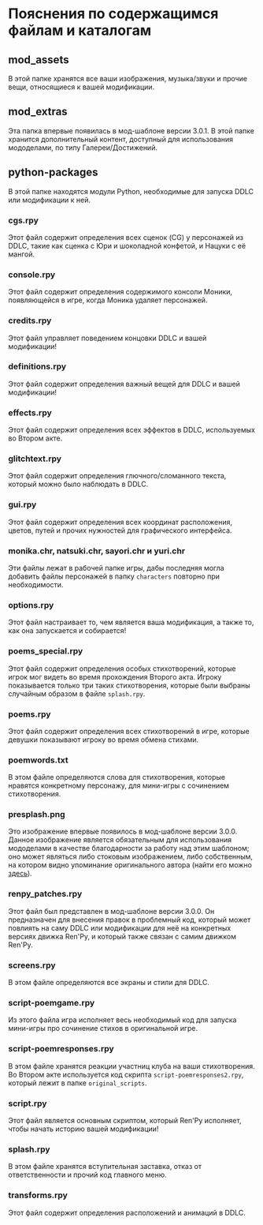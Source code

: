 # Пояснения по содержащимся файлам и каталогам

## mod_assets

В этой папке хранятся все ваши изображения, музыка/звуки и прочие вещи, относящиеся к вашей модификации.

## mod_extras

Эта папка впервые появилась в мод-шаблоне версии 3.0.1. В этой папке хранится дополнительный контент, доступный для использования мододелами, по типу Галереи/Достижений.

## python-packages

В этой папке находятся модули Python, необходимые для запуска DDLC или модификации к ней.

### **cgs.rpy**

Этот файл содержит определения всех сценок (CG) у персонажей из DDLC, такие как сценка с Юри и шоколадной конфетой, и Нацуки с её мангой.

### **console.rpy**

Этот файл содержит определения содержимого консоли Моники, появляющейся в игре, когда Моника удаляет персонажей.

### **credits.rpy**

Этот файл управляет поведением концовки DDLC и вашей модификации!

### **definitions.rpy**

Этот файл содержит определения важный вещей для DDLC и вашей модификации!

### **effects.rpy**

Этот файл содержит определения всех эффектов в DDLC, используемых во Втором акте.

### **glitchtext.rpy**

Этот файл содержит определения глючного/сломанного текста, который можно было наблюдать в DDLC.

### **gui.rpy**

Этот файл содержит определения всех координат расположения, цветов, путей и прочих нужностей для графического интерфейса.

### **monika.chr**, **natsuki.chr**, **sayori.chr** и **yuri.chr**

Эти файлы лежат в рабочей папке игры, дабы последняя могла добавить файлы персонажей в папку `characters` повторно при необходимости.

### **options.rpy**

Этот файл настраивает то, чем является ваша модификация, а также то, как она запускается и собирается!

### **poems_special.rpy**

Этот файл содержит определения особых стихотворений, которые игрок мог видеть во время прохождения Второго акта. Игроку показывается только три таких стихотворения, которые были выбраны случайным образом в файле `splash.rpy`.

### **poems.rpy**

Этот файл содержит определения всех стихотворений в игре, которые девушки показывают игроку во время обмена стихами.

### **poemwords.txt**

В этом файле определяются слова для стихотворения, которые нравятся конкретному персонажу, для мини-игры с сочинением стихотворения.

### **presplash.png**

Это изображение впервые появилось в мод-шаблоне версии 3.0.0. Данное изображение является обязательным для использования мододелами в качестве благодарности за работу над этим шаблоном; оно может являться либо стоковым изображением, либо собственным, на котором видно упоминание оригинального автора (найти его можно [здесь](../.github/IMAGES/TemplateMadeLogo.png)).

### **renpy_patches.rpy**

Этот файл был представлен в мод-шаблоне версии 3.0.0. Он предназначен для внесения правок в проблемный код, который может повлиять на саму DDLC или модификации для неё на конкретных версиях движка Ren'Py, и который также связан с самим движком Ren'Py.

### **screens.rpy**

В этом файле определяются все экраны и стили для DDLC.

### **script-poemgame.rpy**

Из этого файла игра исполняет весь необходимый код для запуска мини-игры про сочинение стихов в оригинальной игре.

### **script-poemresponses.rpy**

В этом файле хранятся реакции участниц клуба на ваши стихотворения. Во Втором акте используется код скрипта `script-poemresponses2.rpy`, который лежит в папке `original_scripts`.

### **script.rpy**

Этот файл является основным скриптом, который Ren'Py исполняет, чтобы начать историю вашей модификации!

### **splash.rpy**

В этом файле хранятся вступительная заставка, отказ от ответственности и прочий код главного меню.

### **transforms.rpy**

Этот файл содержит определения расположений и анимаций в DDLC.
